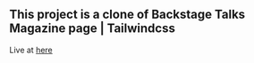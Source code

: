 ## This project is a clone of Backstage Talks Magazine page | Tailwindcss

Live at [here](https://backstage-talks-page.netlify.app/)

